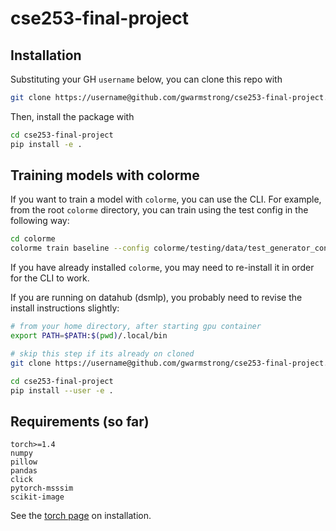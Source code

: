 # cse253-final-project

## Installation

Substituting your GH `username` below, you can clone this repo with
```bash
git clone https://username@github.com/gwarmstrong/cse253-final-project.git
```

Then, install the package with
```bash
cd cse253-final-project
pip install -e .
```

## Training models with colorme
If you want to train a model with `colorme`, you can use the CLI. For example, from the root `colorme` directory,
you can train using the test config in the following way:
```bash
cd colorme
colorme train baseline --config colorme/testing/data/test_generator_config.yml 
```

If you have already installed `colorme`, you may need to re-install it in order for the CLI to work.

If you are running on datahub (dsmlp), you probably need to revise the install instructions slightly:
```bash
# from your home directory, after starting gpu container
export PATH=$PATH:$(pwd)/.local/bin

# skip this step if its already on cloned
git clone https://username@github.com/gwarmstrong/cse253-final-project.git

cd cse253-final-project
pip install --user -e .

```

## Requirements (so far)

```text
torch>=1.4
numpy
pillow
pandas
click
pytorch-msssim
scikit-image
```

See the [torch page](https://pytorch.org/get-started/locally/) on installation.
